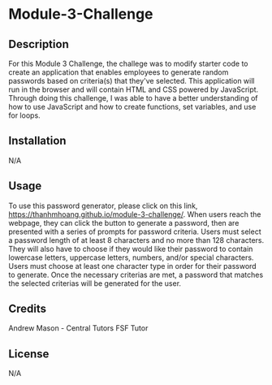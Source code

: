 # Module-3-Challenge

## Description

For this Module 3 Challenge, the challege was to modify starter code to create an application that enables employees to generate random passwords based on criteria(s) that they've selected. This application will run in the browser and will contain HTML and CSS powered by JavaScript. Through doing this challenge, I was able to have a better understanding of how to use JavaScript and how to create functions, set variables, and use for loops. 
## Installation

N/A

## Usage

To use this password generator, please click on this link, https://thanhmhoang.github.io/module-3-challenge/. When users reach the webpage, they can click the button to generate a password, then are presented with a series of prompts for password criteria. Users must select a password length of at least 8 characters and no more than 128 characters. They will also have to choose if they would like their password to contain lowercase letters, uppercase letters, numbers, and/or special characters. Users must choose at least one character type in order for their password to generate. Once the necessary criterias are met, a password that matches the selected criterias will be generated for the user.


## Credits

Andrew Mason - Central Tutors FSF Tutor

## License

N/A
